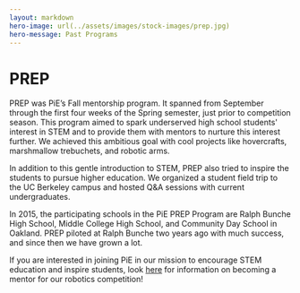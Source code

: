 ```yaml
---
layout: markdown
hero-image: url(../assets/images/stock-images/prep.jpg)
hero-message: Past Programs
---
```

# PREP

PREP was PiE’s Fall mentorship program. It spanned from September through the first four weeks of the Spring semester, just prior to competition season. This program aimed to spark underserved high school students' interest in STEM and to provide them with mentors to nurture this interest further. We achieved this ambitious goal with cool projects like hovercrafts, marshmallow trebuchets, and robotic arms.

In addition to this gentle introduction to STEM, PREP also tried to inspire the students to pursue higher education. We organized a student field trip to the UC Berkeley campus and hosted Q&A sessions with current undergraduates.

In 2015, the participating schools in the PiE PREP Program are Ralph Bunche High School, Middle College High School, and Community Day School in Oakland. PREP piloted at Ralph Bunche two years ago with much success, and since then we have grown a lot. 

If you are interested in joining PiE in our mission to encourage STEM education and inspire students, look [here]({{site.baseurl}}/get-involved/become-mentor.html) for information on becoming a mentor for our robotics competition!